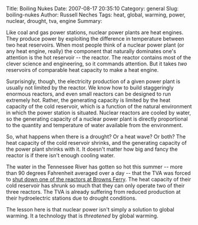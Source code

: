 Title: Boiling Nukes
Date: 2007-08-17 20:35:10
Category: general
Slug: boiling-nukes
Author: Russell Neches
Tags: heat, global, warming, power, nuclear, drought, tva, engine
Summary: 


Like coal and gas power stations, nuclear power plants are heat engines.
They produce power by exploiting the difference in temperature between
two heat reservoirs. When most people think of a nuclear power plant (or
any heat engine, really) the component that naturally dominates one's
attention is the hot reservoir -- the reactor. The reactor contains most
of the clever science and engineering, so it commands attention. But it
takes *two* reservoirs of comparable heat capacity to make a heat
engine.

Surprisingly, though, the electricity production of a given power plant
is usually not limited by the reactor. We know how to build staggeringly
enormous reactors, and even small reactors can be designed to run
extremely hot. Rather, the generating capacity is limited by the heat
capacity of the cold reservoir, which is a function of the natural
environment in which the power station is situated. Nuclear reactors are
cooled by water, so the generating capacity of a nuclear power plant is
directly proportional to the quantity and temperature of water available
from the environment.

So, what happens when there is a drought? Or a heat wave? Or both? The
heat capacity of the cold reservoir shrinks, and the generating capacity
of the power plant shrinks with it. It doesn't matter how big and fancy
the reactor is if there isn't enough cooling water.

The water in the Tennessee River has gotten so hot this summer -- more
than 90 degrees Fahrenheit averaged over a day -- that the TVA was
forced to [shut down one of the reactors at Browns
Ferry](http://www.chron.com/disp/story.mpl/business/energy/5061439.html).
The heat capacity of their cold reservoir has shrunk so much that they
can only operate two of their three reactors. The TVA is already
suffering from reduced production at their hydroelectric stations due to
drought conditions.

The lesson here is that nuclear power isn't simply a solution to global
warming. It a technology that is *threatened* by global warming.
